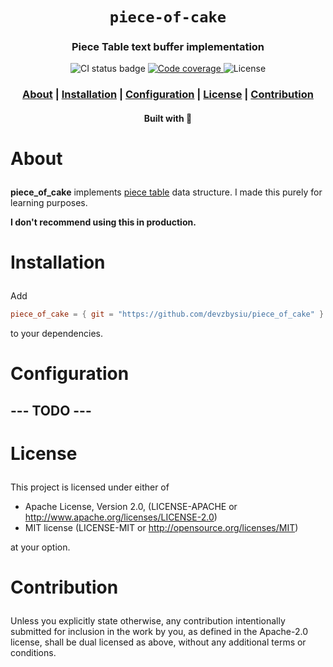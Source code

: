 <div align="center">

  <h1><code>piece-of-cake</code></h1>

  <h3>
    <strong>Piece Table text buffer implementation</strong>
  </h3>

  <p>
   <img src="https://github.com/devzbysiu/piece-of-cake/workflows/ci/badge.svg" alt="CI status
    badge" />
    <a href="https://codecov.io/gh/devzbysiu/piece-of-cake">
      <img src="https://img.shields.io/codecov/c/github/devzbysiu/piece-of-cake?style=for-the-badge" alt="Code coverage"/>
    </a>
    <img src="https://img.shields.io/crates/l/je?style=for-the-badge" alt="License"/>
  </p>

  <h3>
    <a href="#about">About</a>
    <span> | </span>
    <a href="#installation">Installation</a>
    <span> | </span>
    <a href="#configuration">Configuration</a>
    <span> | </span>
    <a href="#license">License</a>
    <span> | </span>
    <a href="#contribution">Contribution</a>
  </h3>

  <sub><h4>Built with 🦀</h4></sub>
</div>

# <p id="about">About</p>

**piece_of_cake** implements [piece table](https://en.wikipedia.org/wiki/Piece_table) data structure.
I made this purely for learning purposes.

**I don't recommend using this in production.**

# <p id="installation">Installation</p>

Add
```toml
piece_of_cake = { git = "https://github.com/devzbysiu/piece_of_cake" }
```
to your dependencies.

# <p id="configuration">Configuration</p>

## --- TODO ---

# <p id="license">License</p>

This project is licensed under either of

- Apache License, Version 2.0, (LICENSE-APACHE or http://www.apache.org/licenses/LICENSE-2.0)
- MIT license (LICENSE-MIT or http://opensource.org/licenses/MIT)

at your option.

# <p id="contribution">Contribution</p>


Unless you explicitly state otherwise, any contribution intentionally submitted for inclusion in the work by you, as defined in the Apache-2.0 license, shall be dual licensed as above, without any additional terms or conditions.

